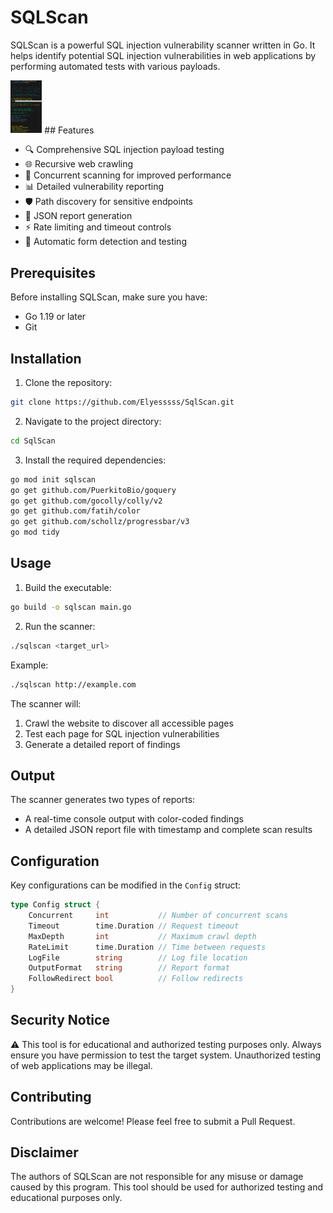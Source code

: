 # SQLScan

SQLScan is a powerful SQL injection vulnerability scanner written in Go. It helps identify potential SQL injection vulnerabilities in web applications by performing automated tests with various payloads.


<img src="images/sqlscan.png" alt="Aperçu de SQLScan" width="10%"/>
## Features

- 🔍 Comprehensive SQL injection payload testing
- 🌐 Recursive web crawling
- 🚀 Concurrent scanning for improved performance
- 📊 Detailed vulnerability reporting
- 🛡️ Path discovery for sensitive endpoints
- 📝 JSON report generation
- ⚡ Rate limiting and timeout controls
- 🔄 Automatic form detection and testing

## Prerequisites

Before installing SQLScan, make sure you have:

- Go 1.19 or later
- Git

## Installation

1. Clone the repository:
```bash
git clone https://github.com/Elyesssss/SqlScan.git
```

2. Navigate to the project directory:
```bash
cd SqlScan
```

3. Install the required dependencies:
```bash
go mod init sqlscan
go get github.com/PuerkitoBio/goquery
go get github.com/gocolly/colly/v2
go get github.com/fatih/color
go get github.com/schollz/progressbar/v3
go mod tidy
```

## Usage

1. Build the executable:
```bash
go build -o sqlscan main.go
```

2. Run the scanner:
```bash
./sqlscan <target_url>
```

Example:
```bash
./sqlscan http://example.com
```

The scanner will:
1. Crawl the website to discover all accessible pages
2. Test each page for SQL injection vulnerabilities
3. Generate a detailed report of findings

## Output

The scanner generates two types of reports:
- A real-time console output with color-coded findings
- A detailed JSON report file with timestamp and complete scan results

## Configuration

Key configurations can be modified in the `Config` struct:

```go
type Config struct {
    Concurrent     int           // Number of concurrent scans
    Timeout        time.Duration // Request timeout
    MaxDepth       int           // Maximum crawl depth
    RateLimit      time.Duration // Time between requests
    LogFile        string        // Log file location
    OutputFormat   string        // Report format
    FollowRedirect bool          // Follow redirects
}
```

## Security Notice

⚠️ This tool is for educational and authorized testing purposes only. Always ensure you have permission to test the target system. Unauthorized testing of web applications may be illegal.

## Contributing

Contributions are welcome! Please feel free to submit a Pull Request.

## Disclaimer

The authors of SQLScan are not responsible for any misuse or damage caused by this program. This tool should be used for authorized testing and educational purposes only.
